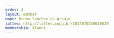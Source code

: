 ```yaml
---
order: 4
layout: member
name: Bruno Sanchez de Araujo
lattes: http://lattes.cnpq.br/1014070250618829
membership: Alumni
---
```

